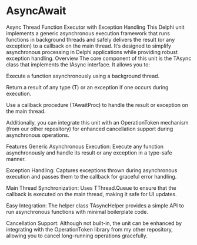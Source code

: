 # AsyncAwait
Async Thread Function Executor with Exception Handling
This Delphi unit implements a generic asynchronous execution framework that runs functions in background threads and safely delivers the result (or any exception) to a callback on the main thread. It’s designed to simplify asynchronous processing in Delphi applications while providing robust exception handling.
Overview
The core component of this unit is the TAsync<T> class that implements the IAsync<T> interface. It allows you to:

Execute a function asynchronously using a background thread.

Return a result of any type (T) or an exception if one occurs during execution.

Use a callback procedure (TAwaitProc<T>) to handle the result or exception on the main thread.

Additionally, you can integrate this unit with an OperationToken mechanism (from our other repository) for enhanced cancellation support during asynchronous operations.

Features
Generic Asynchronous Execution:
Execute any function asynchronously and handle its result or any exception in a type-safe manner.

Exception Handling:
Captures exceptions thrown during asynchronous execution and passes them to the callback for graceful error handling.

Main Thread Synchronization:
Uses TThread.Queue to ensure that the callback is executed on the main thread, making it safe for UI updates.

Easy Integration:
The helper class TAsyncHelper provides a simple API to run asynchronous functions with minimal boilerplate code.

Cancellation Support:
Although not built-in, the unit can be enhanced by integrating with the OperationToken library from my other repository, allowing you to cancel long-running operations gracefully.

